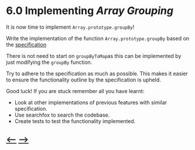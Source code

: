 # **6.0** Implementing _Array Grouping_

It is now time to implement `Array.prototype.groupBy`!

Write the implementation of the function `Array.prototype.groupBy` based on the [specification](../../Specification/Specification_Array_Grouping.md) 


There is not need to start on `groupByToMap`as this can be implemented by just modifying the `groupBy` function. 

Try to adhere to the specification as much as possible. This makes it easier to ensure the functionality outline by the specification is upheld. 

Good luck! If you are stuck remember all you have learnt: 
- Look at other implementations of previous features with similar specification. 
- Use searchfox to search the codebase.
- Create tests to test the functionality implemented. 
## [<--](../Module%205/Module5.md) [-->](../Module%207/Module7.md) 
  